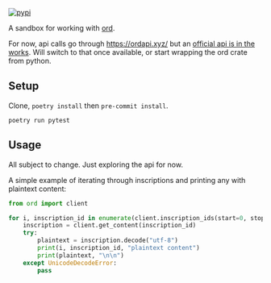 [![pypi](https://img.shields.io/pypi/v/pyord.svg)](https://pypi.python.org/pypi/pyord)

A sandbox for working with [ord](https://github.com/casey/ord).

For now, api calls go through https://ordapi.xyz/ but an [official api is in the works](https://github.com/casey/ord/pull/1662). Will switch to that once available, or start wrapping the ord crate from python.

## Setup

Clone, `poetry install` then `pre-commit install`.

`poetry run pytest`


## Usage

All subject to change. Just exploring the api for now.

A simple example of iterating through inscriptions and printing any with plaintext content:

```python
from ord import client

for i, inscription_id in enumerate(client.inscription_ids(start=0, stop=100)):
    inscription = client.get_content(inscription_id)
    try:
        plaintext = inscription.decode("utf-8")
        print(i, inscription_id, "plaintext content")
        print(plaintext, "\n\n")
    except UnicodeDecodeError:
        pass
```
